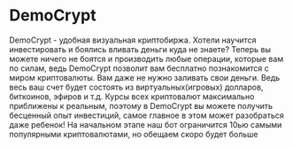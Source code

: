 # DemoCrypt
DemoCrypt - удобная визуальная криптобиржа.
Хотели научится инвестировать и боялись вливать деньги куда не знаете? Теперь вы можете ничего не боятся и производить любые операции, которые вам по силам, ведь DemoCrypt позволит вам бесплатно познакомится с миром криптовалюты. Вам даже не нужно заливать свои деньги. Ведь весь ваш счет будет состоять из виртуальных(игровых) долларов, биткоинов, эфиров и т.д. Курсы всех криптовалют максимально приближены к реальным, поэтому в DemoCrypt вы можете получить бесценный опыт инвестиций, самое главное в этом может разобраться даже ребенок!
На начальном этапе наш бот ограничится 10ью самыми популярными криптовалютами, но обещаем скоро будет больше